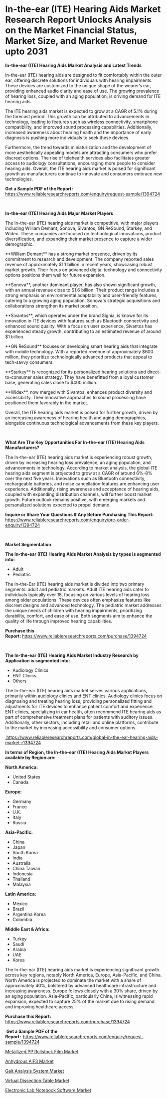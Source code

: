 <p><h1>In-the-ear (ITE) Hearing Aids Market Research Report Unlocks Analysis on the Market Financial Status, Market Size, and Market Revenue upto 2031</h1></p><p><strong>In-the-ear (ITE) Hearing Aids Market Analysis and Latest Trends</strong></p>
<p><p>In-the-ear (ITE) hearing aids are designed to fit comfortably within the outer ear, offering discrete solutions for individuals with hearing impairments. These devices are customized to the unique shape of the wearer’s ear, providing enhanced audio clarity and ease of use. The growing prevalence of hearing loss, coupled with an aging population, is driving demand for ITE hearing aids.</p><p>The ITE hearing aids market is expected to grow at a CAGR of 5.1% during the forecast period. This growth can be attributed to advancements in technology, leading to features such as wireless connectivity, smartphone compatibility, and improved sound processing capabilities. Additionally, increased awareness about hearing health and the importance of early diagnosis is pushing more individuals to seek these devices.</p><p>Furthermore, the trend towards miniaturization and the development of more aesthetically appealing models are attracting consumers who prefer discreet options. The rise of telehealth services also facilitates greater access to audiology consultations, encouraging more people to consider hearing aids. Overall, the ITE hearing aids market is poised for significant growth as manufacturers continue to innovate and consumers embrace new technologies.</p></p>
<p><strong>Get a Sample PDF of the Report:&nbsp;</strong> <a href="https://www.reliableresearchreports.com/enquiry/request-sample/1394724">https://www.reliableresearchreports.com/enquiry/request-sample/1394724</a></p>
<p>&nbsp;</p>
<p><strong>In-the-ear (ITE) Hearing Aids Major Market Players</strong></p>
<p><p>The In-the-ear (ITE) hearing aids market is competitive, with major players including William Demant, Sonova, Sivantos, GN ReSound, Starkey, and Widex. These companies are focused on technological innovations, product diversification, and expanding their market presence to capture a wider demographic.</p><p>**William Demant** has a strong market presence, driven by its commitment to research and development. The company reported sales revenue of approximately $1.1 billion in recent years, showcasing robust market growth. Their focus on advanced digital technology and connectivity options positions them well for future expansion.</p><p>**Sonova**, another dominant player, has also shown significant growth, with an annual revenue close to $1.6 billion. Their product range includes a strong emphasis on environmental adaptability and user-friendly features, catering to a growing aging population. Sonova's strategic acquisitions and collaborations strengthen its market position.</p><p>**Sivantos**, which operates under the brand Signia, is known for its innovation in ITE devices with features such as Bluetooth connectivity and enhanced sound quality. With a focus on user experience, Sivantos has experienced steady growth, contributing to an estimated revenue of around $1 billion.</p><p>**GN ReSound** focuses on developing smart hearing aids that integrate with mobile technology. With a reported revenue of approximately $600 million, they prioritize technologically advanced products that appeal to tech-savvy consumers.</p><p>**Starkey** is recognized for its personalized hearing solutions and direct-to-consumer sales strategy. They have benefitted from a loyal customer base, generating sales close to $400 million.</p><p>**Widex**, now merged with Sivantos, enhances product diversity and accessibility. Their innovative approaches to sound processing have positioned them favorably in the market.</p><p>Overall, the ITE hearing aids market is poised for further growth, driven by an increasing awareness of hearing health and aging demographics, alongside continuous technological advancements from these key players.</p></p>
<p>&nbsp;</p>
<p><strong>What Are The Key Opportunities For In-the-ear (ITE) Hearing Aids Manufacturers?</strong></p>
<p><p>The In-the-ear (ITE) hearing aids market is experiencing robust growth, driven by increasing hearing loss prevalence, an aging population, and advancements in technology. According to market analysis, the global ITE hearing aids segment is projected to grow at a CAGR of around 6%-8% over the next five years. Innovations such as Bluetooth connectivity, rechargeable batteries, and noise cancellation features are enhancing user experience. Additionally, rising awareness and acceptance of hearing aids, coupled with expanding distribution channels, will further boost market growth. Future outlook remains positive, with emerging markets and personalized solutions expected to propel demand.</p></p>
<p><strong>Inquire or Share Your Questions If Any Before Purchasing This Report:</strong> <a href="https://www.reliableresearchreports.com/enquiry/pre-order-enquiry/1394724">https://www.reliableresearchreports.com/enquiry/pre-order-enquiry/1394724</a></p>
<p>&nbsp;</p>
<p><strong>Market Segmentation</strong></p>
<p><strong>The In-the-ear (ITE) Hearing Aids Market Analysis by types is segmented into:</strong></p>
<p><ul><li>Adult</li><li>Pediatric</li></ul></p>
<p><p>The In-the-Ear (ITE) hearing aids market is divided into two primary segments: adult and pediatric markets. Adult ITE hearing aids cater to individuals typically over 18, focusing on various levels of hearing loss among older populations. These devices often emphasize features like discreet designs and advanced technology. The pediatric market addresses the unique needs of children with hearing impairments, prioritizing durability, comfort, and ease of use. Both segments aim to enhance the quality of life through improved hearing capabilities.</p></p>
<p><strong>Purchase this Report:&nbsp;</strong><a href="https://www.reliableresearchreports.com/purchase/1394724">https://www.reliableresearchreports.com/purchase/1394724</a></p>
<p>&nbsp;</p>
<p><strong>The In-the-ear (ITE) Hearing Aids Market Industry Research by Application is segmented into:</strong></p>
<p><ul><li>Audiology Clinics</li><li>ENT Clinics</li><li>Others</li></ul></p>
<p><p>The In-the-ear (ITE) hearing aids market serves various applications, primarily within audiology clinics and ENT clinics. Audiology clinics focus on diagnosing and treating hearing loss, providing personalized fitting and adjustments for ITE devices to enhance patient comfort and experience. ENT clinics, specializing in ear health, often recommend ITE hearing aids as part of comprehensive treatment plans for patients with auditory issues. Additionally, other sectors, including retail and online platforms, contribute to the market by increasing accessibility and consumer options.</p></p>
<p><a href="https://www.reliableresearchreports.com/global-in-the-ear-hearing-aids-market-r1394724">&nbsp;https://www.reliableresearchreports.com/global-in-the-ear-hearing-aids-market-r1394724</a></p>
<p><strong>In terms of Region, the In-the-ear (ITE) Hearing Aids Market Players available by Region are:</strong></p>
<p>
    <p> <strong> North America: </strong>
        <ul>
            <li>United States</li>
            <li>Canada</li>
        </ul>
        </p> 
    <p> <strong> Europe: </strong>
        <ul>
            <li>Germany</li>
            <li>France</li>
            <li>U.K.</li>
            <li>Italy</li>
            <li>Russia</li>
        </ul>
        </p> 
    <p> <strong> Asia-Pacific: </strong>
        <ul>
            <li>China</li>
            <li>Japan</li>
            <li>South Korea</li>
            <li>India</li>
            <li>Australia</li>
            <li>China Taiwan</li>
            <li>Indonesia</li>
            <li>Thailand</li>
            <li>Malaysia</li>
        </ul>
        </p> 
    <p> <strong> Latin America: </strong>
        <ul>
            <li>Mexico</li>
            <li>Brazil</li>
            <li>Argentina Korea</li>
            <li>Colombia</li>
        </ul>
        </p> 
    <p> <strong> Middle East & Africa: </strong>
        <ul>
            <li>Turkey</li>
            <li>Saudi</li>
            <li>Arabia</li>
            <li>UAE</li>
            <li>Korea</li>
        </ul>
    </p>
    </p>
<p><p>The In-the-ear (ITE) hearing aids market is experiencing significant growth across key regions, notably North America, Europe, Asia-Pacific, and China. North America is projected to dominate the market with a share of approximately 40%, bolstered by advanced healthcare infrastructure and increasing awareness. Europe follows closely with a 30% share, driven by an aging population. Asia-Pacific, particularly China, is witnessing rapid expansion, expected to capture 25% of the market due to rising demand and improving healthcare access.</p></p>
<p><strong>Purchase this Report: </strong><a href="https://www.reliableresearchreports.com/purchase/1394724">https://www.reliableresearchreports.com/purchase/1394724</a></p>
<p>&nbsp;<strong>Get a Sample PDF of the Report:&nbsp;&nbsp;</strong><a href="https://www.reliableresearchreports.com/enquiry/request-sample/1394724">https://www.reliableresearchreports.com/enquiry/request-sample/1394724</a></p>
<p><strong></strong></p>
<p><p><a href="https://issuu.com/reportprime-2/docs/metallized-pp-rollstock-film-market_abc3e1c6a35e8b">Metallized PP Rollstock Film Market</a></p><p><a href="https://issuu.com/reportprime-2/docs/anhydrous-alf3-market-size-2030.ppt_971644fec8ce40">Anhydrous AlF3 Market</a></p><p><a href="https://www.linkedin.com/pulse/how-gait-analysis-system-market-changing-from-2024-2031-karmark-exxdf?trackingId=Qt95DFurQ5ux9wcq3bEsFA%3D%3D">Gait Analysis System Market</a></p><p><a href="https://www.linkedin.com/pulse/future-insights-virtual-dissection-table-market-trends-wumxf?trackingId=VnnIWPLNSsaD8mw0KhiSkw%3D%3D">Virtual Dissection Table Market</a></p><p><a href="https://www.linkedin.com/pulse/strategic-roadmap-global-electronic-lab-notebook-software-market-otbme?trackingId=gaKRLC3VTNSmwKbmU7uebQ%3D%3D">Electronic Lab Notebook Software Market</a></p></p>